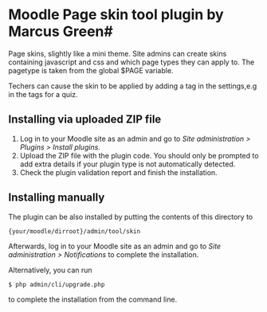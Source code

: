 # Moodle Page skin tool plugin by Marcus Green#

Page skins, slightly like a mini theme.
Site admins can create skins containing javascript and css
and which page types they can apply to. The pagetype is taken from
the global $PAGE variable.

Techers can cause the skin to be applied by adding a tag in the settings,e.g
in the tags for a quiz.


## Installing via uploaded ZIP file ##

1. Log in to your Moodle site as an admin and go to _Site administration >
   Plugins > Install plugins_.
2. Upload the ZIP file with the plugin code. You should only be prompted to add
   extra details if your plugin type is not automatically detected.
3. Check the plugin validation report and finish the installation.

## Installing manually ##

The plugin can be also installed by putting the contents of this directory to

    {your/moodle/dirroot}/admin/tool/skin

Afterwards, log in to your Moodle site as an admin and go to _Site administration >
Notifications_ to complete the installation.

Alternatively, you can run

    $ php admin/cli/upgrade.php

to complete the installation from the command line.
